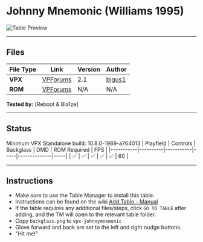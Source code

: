 # Johnny Mnemonic (Williams 1995)

![Table Preview](../../images/vpx-johnnymnemonic.png)

---

## Files
| File Type | Link | Version | Author | 
|-----------|--------|----------|--------------|
| **VPX** | [VPForums](https://www.vpforums.org/index.php?app=downloads&showfile=15289) | 2.1 | [bigus1](https://www.vpforums.org/index.php?showuser=107629) |
| **ROM** | [VPForums](https://www.vpforums.org/index.php?app=downloads&showfile=1270) | N/A | N/A |

**Tested by:** [Reboot & Bla1ze]

---

## Status 
Minimum VPX Standalone build: 10.8.0-1989-a764013
| Playfield | Controls | Backglass | DMD | ROM Required | FPS | 
|-----------|----------|-----------|-----|--------------|-----|
| :white_check_mark: | :white_check_mark: | :white_check_mark: | :white_check_mark: | :white_check_mark: | 60 |

---

## Instructions

- Make sure to use the Table Manager to install this table.
- Instructions can be found on the wiki [Add Table - Manual](https://github.com/LegendsUnchained/vpx-standalone-alp4k/wiki/%5B04%5D-%F0%9F%A7%A1-TM-%E2%80%90-Other-Features#add-table---manual)
- If the table requires any additional files/steps, click `GO TO TABLE` after adding, and the TM will open to the relevant table folder.
- Copy `backglass.png` to `vpx-johnnymnemonic`
- Glove forward and back are set to the left and right nudge buttons.
- "Hit me!"

